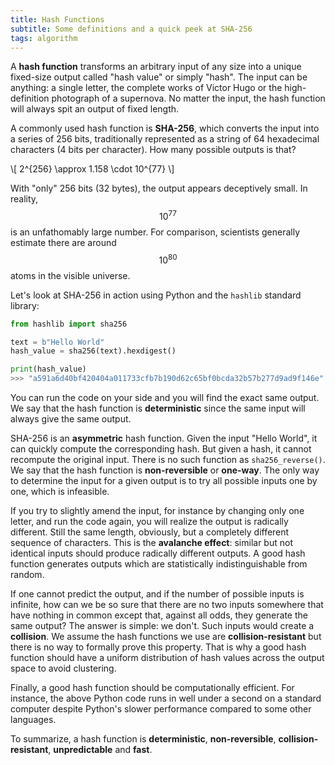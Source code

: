 ```yaml
---
title: Hash Functions
subtitle: Some definitions and a quick peek at SHA-256
tags: algorithm
---
```


A **hash function** transforms an arbitrary input of any size into a unique fixed-size output called "hash value" or simply "hash". The input can be anything: a single letter, the complete works of Victor Hugo or the high-definition photograph of a supernova. No matter the input, the hash function will always spit an output of fixed length.

A commonly used hash function is **SHA-256**, which converts the input into a series of 256 bits, traditionally represented as a string of 64 hexadecimal characters (4 bits per character). How many possible outputs is that?

\\[ 2^{256} \approx 1.158 \cdot 10^{77} \\]

With "only" 256 bits (32 bytes), the output appears deceptively small. In reality, $$10^{77}$$ is an unfathomably large number. For comparison, scientists generally estimate there are around $$10^{80}$$ atoms in the visible universe.

Let's look at SHA-256 in action using Python and the `hashlib` standard library:

```python
from hashlib import sha256

text = b"Hello World"
hash_value = sha256(text).hexdigest()

print(hash_value)
>>> "a591a6d40bf420404a011733cfb7b190d62c65bf0bcda32b57b277d9ad9f146e"
```

You can run the code on your side and you will find the exact same output. We say that the hash function is **deterministic** since the same input will always give the same output.

SHA-256 is an **asymmetric** hash function. Given the input "Hello World", it can quickly compute the corresponding hash. But given a hash, it cannot recompute the original input. There is no such function as `sha256_reverse()`. We say that the hash function is **non-reversible** or **one-way**. The only way to determine the input for a given output is to try all possible inputs one by one, which is infeasible.

If you try to slightly amend the input, for instance by changing only one letter, and run the code again, you will realize the output is radically different. Still the same length, obviously, but a completely different sequence of characters. This is the **avalanche effect**: similar but not identical inputs should produce radically different outputs. A good hash function generates outputs which are statistically indistinguishable from random.

If one cannot predict the output, and if the number of possible inputs is infinite, how can we be so sure that there are no two inputs somewhere that have nothing in common except that, against all odds, they generate the same output? The answer is simple: we don't. Such inputs would create a **collision**. We assume the hash functions we use are **collision-resistant** but there is no way to formally prove this property. That is why a good hash function should have a uniform distribution of hash values across the output space to avoid clustering.

Finally, a good hash function should be computationally efficient. For instance, the above Python code runs in well under a second on a standard computer despite Python's slower performance compared to some other languages.

To summarize, a hash function is **deterministic**, **non-reversible**, **collision-resistant**, **unpredictable** and **fast**.


